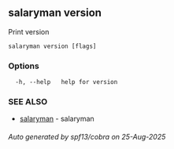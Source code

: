 ## salaryman version

Print version

```
salaryman version [flags]
```

### Options

```
  -h, --help   help for version
```

### SEE ALSO

* [salaryman](salaryman.md)	 - salaryman

###### Auto generated by spf13/cobra on 25-Aug-2025
